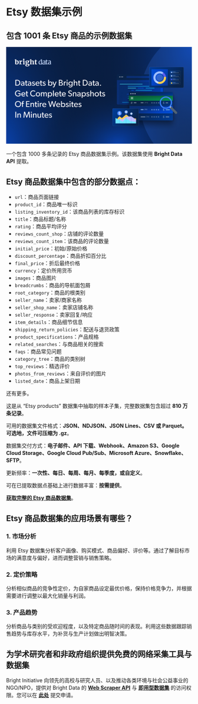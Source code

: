 # Etsy 数据集示例

<h2>包含 1001 条 Etsy 商品的示例数据集</h2>

![Etsy 商品数据集头图](https://github.com/bright-cn/Etsy-dataset-sample/blob/main/Etsy-dataset.png)

一个包含 1000 多条记录的 Etsy 商品数据集示例。该数据集使用 <b>Bright Data API</b> 提取。

<h2>Etsy 商品数据集中包含的部分数据点：</h2>

* ```url```：商品页面链接  
* ```product_id```：商品唯一标识  
* ```listing_inventory_id```：该商品列表的库存标识  
* ```title```：商品标题/名称  
* ```rating```：商品平均评分  
* ```reviews_count_shop```：店铺的评论数量  
* ```reviews_count_item```：该商品的评论数量  
* ```initial_price```：初始/原始价格  
* ```discount_percentage```：商品折扣百分比  
* ```final_price```：折后最终价格  
* ```currency```：定价所用货币  
* ```images```：商品图片  
* ```breadcrumbs```：商品的导航面包屑  
* ```root_category```：商品的根类别  
* ```seller_name```：卖家/商家名称  
* ```seller_shop_name```：卖家店铺名称  
* ```seller_response```：卖家回复/响应  
* ```item_details```：商品细节信息  
* ```shipping_return_policies```：配送与退货政策  
* ```product_specifications```：产品规格  
* ```related_searches```：与商品相关的搜索  
* ```faqs```：商品常见问题  
* ```category_tree```：商品的类别树  
* ```top_reviews```：精选评价  
* ```photos_from_reviews```：来自评价的图片  
* ```listed_date```：商品上架日期  

还有更多。

这是从 “Etsy products” 数据集中抽取的样本子集，完整数据集包含超过 <b>810 万条记录</b>。

可用的数据集文件格式：<b>JSON、NDJSON、JSON Lines、CSV 或 Parquet。可选地，文件可压缩为 .gz</b>。

数据集交付方式：<b>电子邮件、API 下载、Webhook、Amazon S3、Google Cloud Storage、Google Cloud Pub/Sub、Microsoft Azure、Snowflake、SFTP</b>。

更新频率：<b>一次性、每日、每周、每月、每季度，或自定义</b>。

可在已提取数据点基础上进行数据丰富：<b>按需提供</b>。

<b><a href="https://www.bright.cn/products/datasets/etsy">获取完整的 Etsy 商品数据集</a></b>。

<h2>Etsy 商品数据集的应用场景有哪些？</h2>

<h3>1. 市场分析</h3>
利用 Etsy 数据集分析客户画像、购买模式、商品偏好、评价等。通过了解目标市场的满意度与偏好，进而调整营销与销售策略。

<h3>2. 定价策略</h3>
分析相似商品的竞争性定价，为自家商品设定最优价格，保持价格竞争力，并根据需要进行调整以最大化销量与利润。

<h3>3. 产品趋势</h3>
分析商品与类别的受欢迎程度，以及特定商品随时间的表现。利用这些数据跟踪销售趋势与库存水平，为补货与生产计划做出明智决策。

<h2>为学术研究者和非政府组织提供免费的网络采集工具与数据集</h2>

Bright Initiative 向领先的高校与研究人员、以及推动各类环境与社会公益事业的 NGO/NPO，提供对 Bright Data 的 <b><a href="https://www.bright.cn/products/web-scraper">Web Scraper API</a></b> 与 <b><a href="https://www.bright.cn/products/datasets">即用型数据集</a></b> 的访问权限。您可以在 <b><a href="https://brightinitiative.com">此处</a></b> 提交申请。
